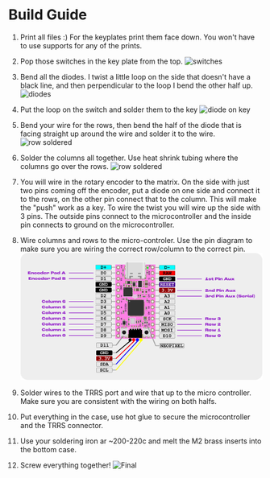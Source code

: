 # Build Guide

1. Print all files :) 
    For the keyplates print them face down. You won't have to use supports for any of the prints.

2. Pop those switches in the key plate from the top.
![switches](https://i.imgur.com/KvnSj6Lh.png)

3. Bend all the diodes. I twist a little loop on the side that doesn't have a black line, and then perpendicular to the loop I bend the other half up.
![diodes](https://i.imgur.com/biPBgjmh.png)

4. Put the loop on the switch and solder them to the key
![diode on key](https://i.imgur.com/d55HCxE.png)

5. Bend your wire for the rows, then bend the half of the diode that is facing straight up around the wire and solder it to the wire.
![row soldered](https://i.imgur.com/ySji2sqh.png)

6. Solder the columns all together. Use heat shrink tubing where the columns go over the rows.
![row soldered](https://i.imgur.com/9xhybUwh.png)

7. You will wire in the rotary encoder to the matrix. On the side with just two pins coming off the encoder, put a diode on one side and connect it to the rows, on the other pin connect that to the column. This will make the "push" work as a key. To wire the twist you will wire up the side with 3 pins. The outside pins connect to the microcontroller and the inside pin connects to ground on the microcontroller.

8. Wire columns and rows to the micro-controler. Use the pin diagram to make sure you are wiring the correct row/column to the correct pin.
![Pinout](/Images/Pinout.png?raw=true)

9. Solder wires to the TRRS port and wire that up to the micro controller. Make sure you are consistent with the wiring on both halfs.

10. Put everything in the case, use hot glue to secure the microcontroller and the TRRS connector.

11. Use your soldering iron ar ~200-220c and melt the M2 brass inserts into the bottom case.

12. Screw everything together!
![Final](https://i.imgur.com/MKceINvh.png)










